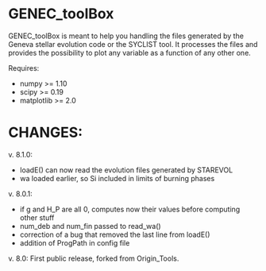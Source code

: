 # GENEC_toolBox

GENEC_toolBox is meant to help you handling the files generated by the Geneva stellar evolution code or the SYCLIST tool. It processes the files and provides the possibility to plot any variable as a function of any other one.

Requires:
 - numpy >= 1.10
 - scipy >= 0.19
 - matplotlib >= 2.0

# CHANGES:

v. 8.1.0:
 * loadE() can now read the evolution files generated by STAREVOL
 * wa loaded earlier, so Si included in limits of burning phases

v. 8.0.1:
 * if g and H_P are all 0, computes now their values before computing other stuff
 * num_deb and num_fin passed to read_wa()
 * correction of a bug that removed the last line from loadE()
 * addition of ProgPath in config file

v. 8.0:
First public release, forked from Origin_Tools.
